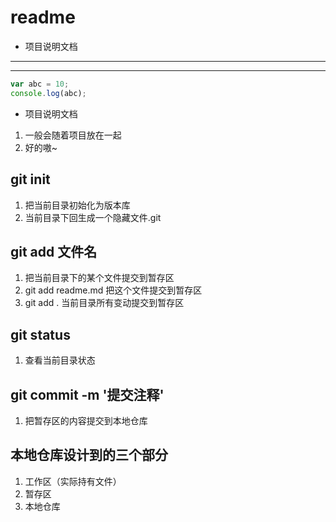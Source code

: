 # readme

- 项目说明文档

---

---

```js
var abc = 10;
console.log(abc);
```

- 项目说明文档

1. 一般会随着项目放在一起
2. 好的嗷~

## git init

1. 把当前目录初始化为版本库
2. 当前目录下回生成一个隐藏文件.git

## git add 文件名

1. 把当前目录下的某个文件提交到暂存区
2. git add readme.md 把这个文件提交到暂存区
3. git add . 当前目录所有变动提交到暂存区

## git status

1. 查看当前目录状态

## git commit -m '提交注释'

1. 把暂存区的内容提交到本地仓库

## 本地仓库设计到的三个部分

1. 工作区（实际持有文件）
2. 暂存区
3. 本地仓库
